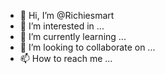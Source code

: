 - 👋 Hi, I’m @Richiesmart
- 👀 I’m interested in ...
- 🌱 I’m currently learning ...
- 💞️ I’m looking to collaborate on ...
- 📫 How to reach me ...

<!---
Richiesmart/Richiesmart is a ✨ special ✨ repository because its `README.md` (this file) appears on your GitHub profile.
You can click the Preview link to take a look at your changes.
--->
